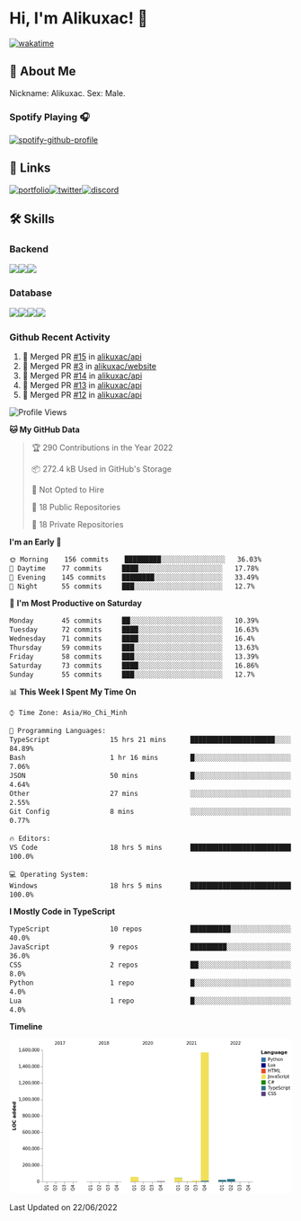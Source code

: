 # Hi, I'm Alikuxac! 👋
[![wakatime](https://wakatime.com/badge/user/f351a39f-05c3-4440-84c7-6444ba23d95e.svg)](https://wakatime.com/@alikuxac)
## 🚀 About Me
Nickname: Alikuxac.
Sex: Male.

### Spotify Playing 🎧
[![spotify-github-profile](https://spotify-github-profile.vercel.app/api/view?uid=1ug46od67cxvdqjx4zr7l33i4&cover_image=true&theme=natemoo-re&bar_color=53b14f&bar_color_cover=false)](https://open.spotify.com/user/1ug46od67cxvdqjx4zr7l33i4)

## 🔗 Links
[![portfolio][portfolio-badge]][website-link][![twitter][twitter-badge]][twitter-link][![discord][discord-badge]][discord-link]

## 🛠 Skills
<!---### Frontend--->

### Backend
[![](https://img.shields.io/badge/C%23-239120?style=for-the-badge&logo=c-sharp&logoColor=white)]()[![](https://img.shields.io/badge/JavaScript-F7DF1E?style=for-the-badge&logo=javascript&logoColor=black)]()[![](https://img.shields.io/badge/TypeScript-007ACC?style=for-the-badge&logo=typescript&logoColor=white)]()
### Database
[![](https://img.shields.io/badge/MySQL-00000F?style=for-the-badge&logo=mysql&logoColor=white)]()[![](https://img.shields.io/badge/MongoDB-4EA94B?style=for-the-badge&logo=mongodb&logoColor=white)]()[![](https://img.shields.io/badge/PostgreSQL-316192?style=for-the-badge&logo=postgresql&logoColor=white)]()[![](https://img.shields.io/badge/Redis-D82C20?style=for-the-badge&logo=RedislogoColor=white)]()
<!---### Tools--->

<!---### Framework--->

### Github Recent Activity
<!--START_SECTION:activity-->
1. 🎉 Merged PR [#15](https://github.com/alikuxac/api/pull/15) in [alikuxac/api](https://github.com/alikuxac/api)
2. 🎉 Merged PR [#3](https://github.com/alikuxac/website/pull/3) in [alikuxac/website](https://github.com/alikuxac/website)
3. 🎉 Merged PR [#14](https://github.com/alikuxac/api/pull/14) in [alikuxac/api](https://github.com/alikuxac/api)
4. 🎉 Merged PR [#13](https://github.com/alikuxac/api/pull/13) in [alikuxac/api](https://github.com/alikuxac/api)
5. 🎉 Merged PR [#12](https://github.com/alikuxac/api/pull/12) in [alikuxac/api](https://github.com/alikuxac/api)
<!--END_SECTION:activity-->

<!--START_SECTION:waka-->
![Profile Views](http://img.shields.io/badge/Profile%20Views-6-blue)

**🐱 My GitHub Data** 

> 🏆 290 Contributions in the Year 2022
 > 
> 📦 272.4 kB Used in GitHub's Storage 
 > 
> 🚫 Not Opted to Hire
 > 
> 📜 18 Public Repositories 
 > 
> 🔑 18 Private Repositories  
 > 
**I'm an Early 🐤** 

```text
🌞 Morning    156 commits    █████████░░░░░░░░░░░░░░░░   36.03% 
🌆 Daytime    77 commits     ████░░░░░░░░░░░░░░░░░░░░░   17.78% 
🌃 Evening    145 commits    ████████░░░░░░░░░░░░░░░░░   33.49% 
🌙 Night      55 commits     ███░░░░░░░░░░░░░░░░░░░░░░   12.7%

```
📅 **I'm Most Productive on Saturday** 

```text
Monday       45 commits     ██░░░░░░░░░░░░░░░░░░░░░░░   10.39% 
Tuesday      72 commits     ████░░░░░░░░░░░░░░░░░░░░░   16.63% 
Wednesday    71 commits     ████░░░░░░░░░░░░░░░░░░░░░   16.4% 
Thursday     59 commits     ███░░░░░░░░░░░░░░░░░░░░░░   13.63% 
Friday       58 commits     ███░░░░░░░░░░░░░░░░░░░░░░   13.39% 
Saturday     73 commits     ████░░░░░░░░░░░░░░░░░░░░░   16.86% 
Sunday       55 commits     ███░░░░░░░░░░░░░░░░░░░░░░   12.7%

```


📊 **This Week I Spent My Time On** 

```text
⌚︎ Time Zone: Asia/Ho_Chi_Minh

💬 Programming Languages: 
TypeScript               15 hrs 21 mins      █████████████████████░░░░   84.89% 
Bash                     1 hr 16 mins        █░░░░░░░░░░░░░░░░░░░░░░░░   7.06% 
JSON                     50 mins             █░░░░░░░░░░░░░░░░░░░░░░░░   4.64% 
Other                    27 mins             ░░░░░░░░░░░░░░░░░░░░░░░░░   2.55% 
Git Config               8 mins              ░░░░░░░░░░░░░░░░░░░░░░░░░   0.77%

🔥 Editors: 
VS Code                  18 hrs 5 mins       █████████████████████████   100.0%

💻 Operating System: 
Windows                  18 hrs 5 mins       █████████████████████████   100.0%

```

**I Mostly Code in TypeScript** 

```text
TypeScript               10 repos            ██████████░░░░░░░░░░░░░░░   40.0% 
JavaScript               9 repos             █████████░░░░░░░░░░░░░░░░   36.0% 
CSS                      2 repos             ██░░░░░░░░░░░░░░░░░░░░░░░   8.0% 
Python                   1 repo              █░░░░░░░░░░░░░░░░░░░░░░░░   4.0% 
Lua                      1 repo              █░░░░░░░░░░░░░░░░░░░░░░░░   4.0%

```


**Timeline**

![Chart not found](https://raw.githubusercontent.com/alikuxac/alikuxac/master/charts/bar_graph.png) 


 Last Updated on 22/06/2022
<!--END_SECTION:waka-->

<!--- Link definition --->
[website-link]: https://alikuxac.xyz/
[twitter-link]: https://twitter.com/alikuxac
[discord-link]: https://discord.gg/8yfv46W
[kofi-link]: https://ko-fi.com/alikuxac
[Facebook]: https://www.facebook.com/anikuxac

[Instagram]: https://www.instagram.com/alikuxac/

<!--- Badgee Imag --->
[portfolio-badge]: https://img.shields.io/badge/my_portfolio-000?style=for-the-badge&logo=ko-fi&logoColor=white
[twitter-badge]: https://img.shields.io/badge/twitter-1DA1F2?style=for-the-badge&logo=twitter&logoColor=white
[discord-badge]: https://img.shields.io/badge/Discord-7289DA?style=for-the-badge&logo=discord&logoColor=white
